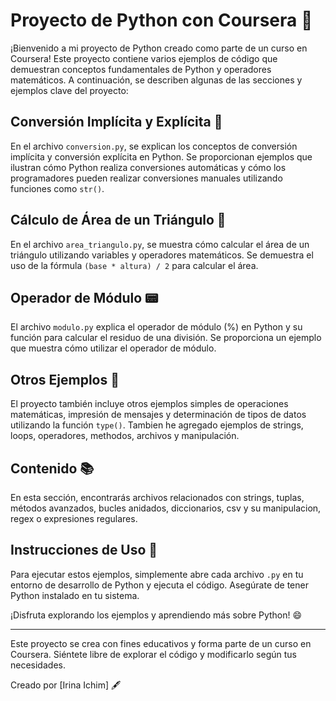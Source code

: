 # Proyecto de Python con Coursera 🐍

¡Bienvenido a mi proyecto de Python creado como parte de un curso en Coursera! Este proyecto contiene varios ejemplos de código que demuestran conceptos fundamentales de Python y operadores matemáticos. A continuación, se describen algunas de las secciones y ejemplos clave del proyecto:

## Conversión Implícita y Explícita 🔄

En el archivo `conversion.py`, se explican los conceptos de conversión implícita y conversión explícita en Python. Se proporcionan ejemplos que ilustran cómo Python realiza conversiones automáticas y cómo los programadores pueden realizar conversiones manuales utilizando funciones como `str()`.

## Cálculo de Área de un Triángulo 📏

En el archivo `area_triangulo.py`, se muestra cómo calcular el área de un triángulo utilizando variables y operadores matemáticos. Se demuestra el uso de la fórmula `(base * altura) / 2` para calcular el área.

## Operador de Módulo 📟

El archivo `modulo.py` explica el operador de módulo (%) en Python y su función para calcular el residuo de una división. Se proporciona un ejemplo que muestra cómo utilizar el operador de módulo.

## Otros Ejemplos 🧮

El proyecto también incluye otros ejemplos simples de operaciones matemáticas, impresión de mensajes y determinación de tipos de datos utilizando la función `type()`. Tambien he agregado ejemplos de strings, loops, operadores, methodos, archivos y manipulación.

## Contenido 📚

En esta sección, encontrarás archivos relacionados con strings, tuplas, métodos avanzados, bucles anidados, diccionarios, csv y su manipulacion, regex o expresiones regulares.

## Instrucciones de Uso 🚀

Para ejecutar estos ejemplos, simplemente abre cada archivo `.py` en tu entorno de desarrollo de Python y ejecuta el código. Asegúrate de tener Python instalado en tu sistema.

¡Disfruta explorando los ejemplos y aprendiendo más sobre Python! 😄

---

Este proyecto se crea con fines educativos y forma parte de un curso en Coursera. Siéntete libre de explorar el código y modificarlo según tus necesidades.

Creado por [Irina Ichim] 🖋️
